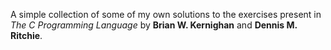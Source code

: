 A simple collection of some of my own solutions to the exercises present in _The C Programming Language_ by **Brian W. Kernighan** and **Dennis M. Ritchie**.